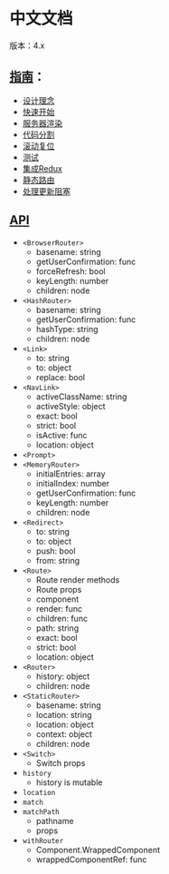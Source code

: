 # **中文文档**

版本：4.x

## [指南](./guide)：
* [设计理念](./guide/Philosophy.md)
* [快速开始](./guide/QuickStart.md)
* [服务器渲染](./guide/ServerRendering.md)
* [代码分割](./guide/CodeSplitting.md)
* [滚动复位](./guide/ScrollRestoration.md)
* [测试](./guide/Testing.md)
* [集成Redux](./guide/ReduxIntegration.md)
* [静态路由](./guide/StaticRoutes.md)
* [处理更新阻塞](./guide/DealingWithUpdateBlocking.md)

## [API](./api)
* `<BrowserRouter>`
    - basename: string
    - getUserConfirmation: func
    - forceRefresh: bool
    - keyLength: number
    - children: node
* `<HashRouter>`
    - basename: string
    - getUserConfirmation: func
    - hashType: string
    - children: node
* `<Link>`
    - to: string
    - to: object
    - replace: bool
* `<NavLink>`
    - activeClassName: string
    - activeStyle: object
    - exact: bool
    - strict: bool
    - isActive: func
    - location: object
* `<Prompt>`
* `<MemoryRouter>`
    - initialEntries: array
    - initialIndex: number
    - getUserConfirmation: func
    - keyLength: number
    - children: node
* `<Redirect>`
    - to: string
    - to: object
    - push: bool
    - from: string
* `<Route>`
    - Route render methods
    - Route props
    - component
    - render: func
    - children: func
    - path: string
    - exact: bool
    - strict: bool
    - location: object
* `<Router>`
    - history: object
    - children: node
* `<StaticRouter>`
    - basename: string
    - location: string
    - location: object
    - context: object
    - children: node
* `<Switch>`
    - Switch props
* `history`
    - history is mutable
* `location`
* `match`
* `matchPath`
    - pathname
    - props
* `withRouter`
    - Component.WrappedComponent
    - wrappedComponentRef: func